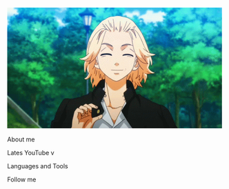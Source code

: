 ![HEADER](https://github.com/krystalll1312/krystalll1312/blob/main/assets/Tokyo%20Revengers%20Manjiro%20Sano%20GIF%20-%20TokyoRevengers%20ManjiroSano%20Mikey%20-%20Discover%20%26%20Share%20GIFs.gif)

About me

Lates YouTube v

Languages and Tools

Follow me
